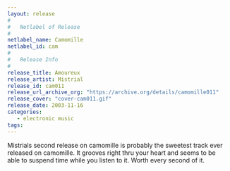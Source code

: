 ```yaml
---
layout: release
#
#   Netlabel of Release
#
netlabel_name: Camomille
netlabel_id: cam
#
#   Release Info
#
release_title: Amoureux
release_artist: Mistrial
release_id: cam011
release_url_archive_org: "https://archive.org/details/camomille011"
release_cover: "cover-cam011.gif"
release_date: 2003-11-16
categories:
   - electronic music
tags:
---
```

Mistrials second release on camomille is probably the sweetest track ever released on camomille. It grooves right thru your heart and seems to be able to suspend time while you listen to it. Worth every second of it.

